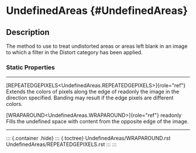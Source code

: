 UndefinedAreas {#UndefinedAreas}
==============

Description
-----------

The method to use to treat undistorted areas or areas left blank in an
image to which a filter in the Distort category has been applied.

### Static Properties

  ------------------------------------------------------------------- ------------------------------------------------
  [REPEATEDGEPIXELS\<UndefinedAreas.REPEATEDGEPIXELS\>]{role="ref"}   Extends the colors of pixels along the edge of
  readonly                                                            the image in the direction specified. Banding
                                                                      may result if the edge pixels are different
                                                                      colors.

  [WRAPAROUND\<UndefinedAreas.WRAPAROUND\>]{role="ref"} readonly      Fills the undefined space with content from the
                                                                      opposite edge of the image.
  ------------------------------------------------------------------- ------------------------------------------------

::: {.container .hide}
::: {.toctree}
UndefinedAreas/WRAPAROUND.rst UndefinedAreas/REPEATEDGEPIXELS.rst
:::
:::

